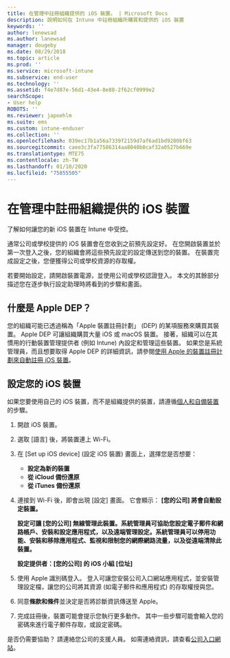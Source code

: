 ```yaml
---
title: 在管理中註冊組織提供的 iOS 裝置。 | Microsoft Docs
description: 說明如何在 Intune 中註冊組織所購買和提供的 iOS 裝置
keywords: ''
author: lenewsad
ms.author: lanewsad
manager: dougeby
ms.date: 08/29/2018
ms.topic: article
ms.prod: ''
ms.service: microsoft-intune
ms.subservice: end-user
ms.technology: ''
ms.assetid: f4e7d87e-56d1-43e4-8e88-2f62cf0999e2
searchScope:
- User help
ROBOTS: ''
ms.reviewer: japoehlm
ms.suite: ems
ms.custom: intune-enduser
ms.collection: ''
ms.openlocfilehash: 039ec17b1a56a7339f2159d7af6ad1bd9280bf63
ms.sourcegitcommit: caee3c3fa77586314aa8040b0caf32a0527b669e
ms.translationtype: MTE75
ms.contentlocale: zh-TW
ms.lasthandoff: 01/10/2020
ms.locfileid: "75855505"
---
```

# <a name="enroll-your-organization-provided-ios-device-in-management"></a>在管理中註冊組織提供的 iOS 裝置

了解如何讓您的新 iOS 裝置在 Intune 中受控。  

通常公司或學校提供的 iOS 裝置會在您收到之前預先設定好。 在您開啟裝置並於第一次登入之後，您的組織會將這些預先設定的設定傳送到您的裝置。 在裝置完成設定之後，您便獲得公司或學校資源的存取權。  

若要開始設定，請開啟裝置電源，並使用公司或學校認證登入。 本文的其餘部分描述您在逐步執行設定助理時將看到的步驟和畫面。

## <a name="what-is-apple-dep"></a>什麼是 Apple DEP？

您的組織可能已透過稱為「Apple 裝置註冊計劃」  (DEP) 的某項服務來購買其裝置。 Apple DEP 可讓組織購買大量 iOS 或 macOS 裝置。 接著，組織可以在其慣用的行動裝置管理提供者 (例如 Intune) 內設定和管理這些裝置。 如果您是系統管理員，而且想要取得 Apple DEP 的詳細資訊，請參閱[使用 Apple 的裝置註冊計劃來自動註冊 iOS 裝置](/intune/enrollment/device-enrollment-program-enroll-ios)。

## <a name="set-up-your-ios-device"></a>設定您的 iOS 裝置

如果您要使用自己的 iOS 裝置，而不是組織提供的裝置，請遵循[個人和自備裝置](enroll-your-device-in-intune-ios.md)的步驟。  

1. 開啟 iOS 裝置。
2. 選取 [語言]  後，將裝置連上 Wi-Fi。
3. 在 [Set up iOS device] (設定 iOS 裝置)  畫面上，選擇您是否想要：
   - **設定為新的裝置**
   - **從 iCloud 備份還原**
   - **從 iTunes 備份還原**

4. 連接到 Wi-Fi 後，即會出現 [設定]  畫面。 它會顯示： **[您的公司] 將會自動設定裝置。**

   **設定可讓 [您的公司] 無線管理此裝置。系統管理員可協助您設定電子郵件和網路帳戶、安裝和設定應用程式，以及遠端管理設定。系統管理員可以停用功能、安裝和移除應用程式、監視和限制您的網際網路流量，以及從遠端清除此裝置。**

   **設定提供者：[您的公司] 的 iOS 小組 [位址]**

5. 使用 Apple 識別碼登入。 登入可讓您安裝公司入口網站應用程式，並安裝管理設定檔，讓您的公司將其資源 (如電子郵件和應用程式) 的存取權授與您。
6. 同意**條款和條件**並決定是否將診斷資訊傳送至 Apple。
7. 完成註冊後，裝置可能會提示您執行更多動作。 其中一些步驟可能會輸入您的密碼來進行電子郵件存取，或設定密碼。

是否仍需要協助？ 請連絡您公司的支援人員。 如需連絡資訊，請查看[公司入口網站](https://go.microsoft.com/fwlink/?linkid=2010980)。

